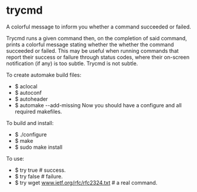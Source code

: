 # trycmd
A colorful message to inform you whether a command succeeded or failed.

Trycmd runs a given command then, on the completion of said command, prints
a colorful message stating whether the whether the command succeeded or
failed. This may be useful when running commands that report their success
or failure through status codes, where their on-screen notification (if any)
is too subtle. Trycmd is not subtle.

To create automake build files:
- $ aclocal
- $ autoconf
- $ autoheader
- $ automake --add-missing
Now you should have a configure and all required makefiles.

To build and install:
- $ ./configure
- $ make
- $ sudo make install

To use:
- $ try true   # success.
- $ try false  # failure.
- $ try wget www.ietf.org/rfc/rfc2324.txt  # a real command.
